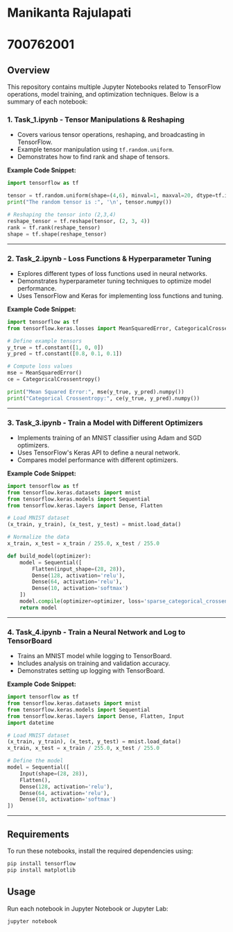 # Manikanta Rajulapati
# 700762001

## Overview
This repository contains multiple Jupyter Notebooks related to TensorFlow operations, model training, and optimization techniques. Below is a summary of each notebook:

### 1. Task_1.ipynb - Tensor Manipulations & Reshaping
- Covers various tensor operations, reshaping, and broadcasting in TensorFlow.
- Example tensor manipulation using `tf.random.uniform`.
- Demonstrates how to find rank and shape of tensors.

**Example Code Snippet:**
```python
import tensorflow as tf

tensor = tf.random.uniform(shape=(4,6), minval=1, maxval=20, dtype=tf.int32)
print("The random tensor is :", '\n', tensor.numpy())

# Reshaping the tensor into (2,3,4)
reshape_tensor = tf.reshape(tensor, (2, 3, 4))
rank = tf.rank(reshape_tensor)
shape = tf.shape(reshape_tensor)
```

---

### 2. Task_2.ipynb - Loss Functions & Hyperparameter Tuning
- Explores different types of loss functions used in neural networks.
- Demonstrates hyperparameter tuning techniques to optimize model performance.
- Uses TensorFlow and Keras for implementing loss functions and tuning.

**Example Code Snippet:**
```python
import tensorflow as tf
from tensorflow.keras.losses import MeanSquaredError, CategoricalCrossentropy

# Define example tensors
y_true = tf.constant([1, 0, 0])
y_pred = tf.constant([0.8, 0.1, 0.1])

# Compute loss values
mse = MeanSquaredError()
ce = CategoricalCrossentropy()

print("Mean Squared Error:", mse(y_true, y_pred).numpy())
print("Categorical Crossentropy:", ce(y_true, y_pred).numpy())
```

---

### 3. Task_3.ipynb - Train a Model with Different Optimizers
- Implements training of an MNIST classifier using Adam and SGD optimizers.
- Uses TensorFlow's Keras API to define a neural network.
- Compares model performance with different optimizers.

**Example Code Snippet:**
```python
import tensorflow as tf
from tensorflow.keras.datasets import mnist
from tensorflow.keras.models import Sequential
from tensorflow.keras.layers import Dense, Flatten

# Load MNIST dataset
(x_train, y_train), (x_test, y_test) = mnist.load_data()

# Normalize the data
x_train, x_test = x_train / 255.0, x_test / 255.0

def build_model(optimizer):
    model = Sequential([
        Flatten(input_shape=(28, 28)),
        Dense(128, activation='relu'),
        Dense(64, activation='relu'),
        Dense(10, activation='softmax')
    ])
    model.compile(optimizer=optimizer, loss='sparse_categorical_crossentropy', metrics=['accuracy'])
    return model
```

---

### 4. Task_4.ipynb - Train a Neural Network and Log to TensorBoard
- Trains an MNIST model while logging to TensorBoard.
- Includes analysis on training and validation accuracy.
- Demonstrates setting up logging with TensorBoard.

**Example Code Snippet:**
```python
import tensorflow as tf
from tensorflow.keras.datasets import mnist
from tensorflow.keras.models import Sequential
from tensorflow.keras.layers import Dense, Flatten, Input
import datetime

# Load MNIST dataset
(x_train, y_train), (x_test, y_test) = mnist.load_data()
x_train, x_test = x_train / 255.0, x_test / 255.0

# Define the model
model = Sequential([
    Input(shape=(28, 28)),
    Flatten(),
    Dense(128, activation='relu'),
    Dense(64, activation='relu'),
    Dense(10, activation='softmax')
])
```

---

## Requirements
To run these notebooks, install the required dependencies using:
```bash
pip install tensorflow
pip install matplotlib

```

## Usage
Run each notebook in Jupyter Notebook or Jupyter Lab:
```bash
jupyter notebook
```

